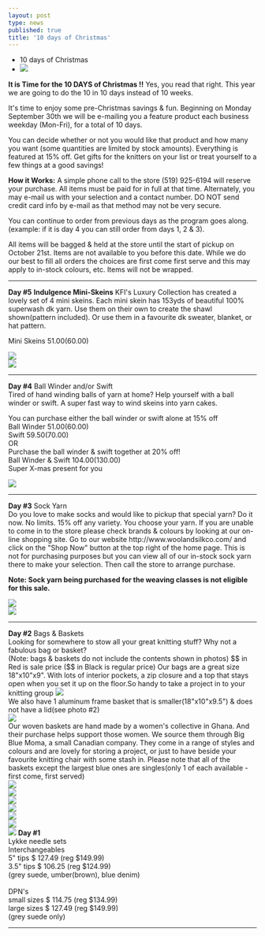 ```yaml
---
layout: post
type: news
published: true
title: '10 days of Christmas'
---
```


- 10 days of Christmas
- <img src="/img/2019xmas.jpg" />
<strong>It is Time for the 10 DAYS of Christmas !!</strong> Yes, you read that right. This year we are going to do the 10 in 10 days instead of 10 weeks.

It's time to enjoy some pre-Christmas savings & fun. Beginning on Monday September 30th we will be e-mailing you a feature product each business weekday (Mon-Fri), for a total of 10 days.

You can decide whether or not you would like that product and how many you want (some quantities are limited by stock amounts). Everything is featured at 15% off. Get gifts for the knitters on your list or treat yourself to a few things at a good savings!

<strong>How it Works:</strong>
A simple phone call to the store (519) 925-6194 will reserve your purchase. All items must be paid for in full at that time. Alternately, you may e-mail us with your selection and a contact number. DO NOT send credit card info by e-mail as that method may not be very secure.

You can continue to order from previous days as the program goes along. (example: if it is day 4 you can still order from days 1, 2 & 3).

All items will be bagged & held at the store until the start of pickup on October 21st. Items are not available to you before this date. While we do our best to fill all orders the choices are first come first serve and this may apply to in-stock colours, etc. Items will not be wrapped.<br />
<hr />
<strong>Day #5</strong>
<strong>Indulgence Mini-Skeins</strong>
KFI's Luxury Collection has created a lovely set of 4 mini skeins. Each mini skein has 153yds of beautiful 100% superwash dk yarn. Use them on their own to create the shawl shown(pattern included). Or use them in a favourite dk sweater, blanket, or hat  pattern.

Mini Skeins  $51.00 ($60.00)

<img src="/img/day5_photo1.jpg" /><br />
<img src="/img/day5_photo2.jpg" />

<hr />

<strong>Day #4</strong>
Ball Winder and/or Swift<br />
Tired of hand winding balls of yarn at home? Help yourself with a ball winder or swift. A super fast way to wind skeins into yarn cakes.

You can purchase either the ball winder or swift alone at 15% off<br />
Ball Winder  $51.00 ($60.00)<br />
Swift  $59.50 ($70.00)<br />
OR<br />
Purchase the ball winder & swift together at 20% off!<br />
Ball Winder & Swift  $104.00 ($130.00)<br />
Super X-mas present for you

<img src="/img/day4_photo1.jpg" />
<hr />
<strong>Day #3</strong>
Sock Yarn<br />
Do you love to make socks and would like to pickup that special yarn? Do it now. No limits. 15% off any variety.
You choose your yarn. If you are unable to come in to the store please check brands & colours by looking at our on-line shopping site. 
Go to our website  http://www.woolandsilkco.com/ and click on the "Shop Now" button at the top right of the home page. This is not for purchasing purposes but you can view all of our in-stock sock yarn there to make your selection. Then call the store to arrange purchase.

<strong>Note: Sock yarn being purchased for the weaving classes is not eligible for this sale.</strong>

<img src="/img/day3_photo1.jpg" /><br />
<img src="/img/day3_photo2.jpg" />
<hr />
<strong>Day #2</strong>
Bags & Baskets<br />
Looking for somewhere to stow all your great knitting stuff?  Why not a fabulous bag or basket?<br />
(Note: bags & baskets do not include the contents shown in photos)
$$ in Red is sale price ($$ in Black is regular price)
Our bags are a great size 18"x10"x9". With lots of interior pockets, a zip closure and a top that stays open when you set it up on the floor.So handy to take a project in to your knitting group
<img src="/img/day2_photo1.jpg" /><br />
We also have 1 aluminum frame basket that is smaller(18"x10"x9.5") & does not have a lid(see photo #2)<br />
<img src="/img/day2_photo2.jpg" /><br />
Our woven baskets are hand made by a women's collective in Ghana. And their purchase helps support those women. We source them through Big Blue Moma, a small Canadian company. They come in a range of styles and colours and are lovely for storing a project, or just to have beside your favourite knitting chair with some stash in.
Please note that all of the baskets except the largest blue ones are singles(only 1 of each available - first come, first served)<br />
<img src="/img/day2_basket1.jpg" /><br />
<img src="/img/day2_basket2.jpg" /><br />
<img src="/img/day2_basket3.jpg" /><br />
<img src="/img/day2_basket4.jpg" /><br />
<img src="/img/day2_basket5.jpg" /><br />
<img src="/img/day2_basket6.jpg" /><br />


<img src="/img/xmas2019_day1needles.jpg" />
<strong>Day #1</strong> <br />
Lykke needle sets <br />
Interchangeables<br />
5" tips   $ 127.49     (reg $149.99)<br />
3.5" tips  $ 106.25   (reg $124.99)<br />
(grey suede, umber(brown), blue denim)<br />
<br />
DPN's <br />  
small sizes  $ 114.75    (reg $134.99)<br />
large sizes   $ 127.49     (reg $149.99)<br />
(grey suede only)

<hr >

